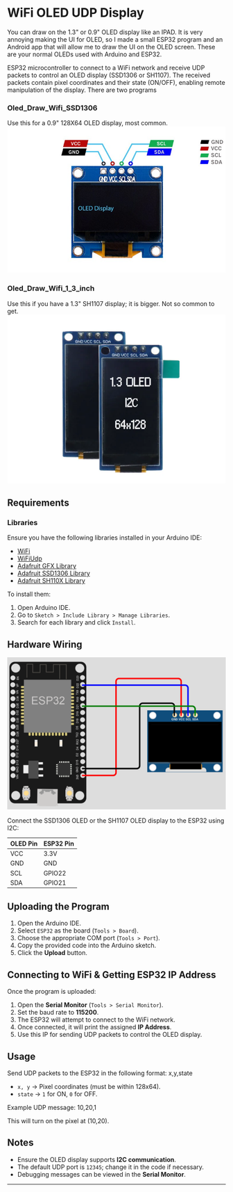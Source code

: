 
# WiFi OLED UDP Display

You can draw on the 1.3" or 0.9" OLED display like an IPAD. It is very annoying making the UI for OLED, so I made a small ESP32 program and an Android app that will allow me to draw the UI on the OLED screen. These are your normal OLEDs used with Arduino and ESP32.

ESP32 microcontroller to connect to a WiFi network and receive UDP packets to control an OLED display (SSD1306 or SH1107). The received packets contain pixel coordinates and their state (ON/OFF), enabling remote manipulation of the display. There are two programs

### Oled_Draw_Wifi_SSD1306
Use this for a 0.9" 128X64 OLED display, most common.
![0.9" SSD1306 OLED](https://github.com/BenchRobotics/Draw_on_OLED/blob/main/SSD1306-OLED-Display-Pinout.jpg)

### Oled_Draw_Wifi_1_3_inch
Use this if you have a 1.3" SH1107 display; it is bigger. Not so common to get.
![1.3" SH1107 OLED](https://github.com/BenchRobotics/Draw_on_OLED/blob/main/1-3_inch_SH1107.png)

## Requirements

### Libraries
Ensure you have the following libraries installed in your Arduino IDE:
- [WiFi](https://www.arduino.cc/en/Reference/WiFi)
- [WiFiUdp](https://www.arduino.cc/en/Reference/WiFiUDP)
- [Adafruit GFX Library](https://github.com/adafruit/Adafruit-GFX-Library)
- [Adafruit SSD1306 Library](https://github.com/adafruit/Adafruit_SSD1306)
- [Adafruit SH110X Library](https://github.com/adafruit/Adafruit_SH110X)

To install them:
1. Open Arduino IDE.
2. Go to `Sketch > Include Library > Manage Libraries`.
3. Search for each library and click `Install`.

## Hardware Wiring

![Circuit Diagram](https://github.com/BenchRobotics/Draw_on_OLED/raw/main/circuit%20diagram.png)


Connect the SSD1306 OLED or the SH1107 OLED display to the ESP32 using I2C:

| OLED Pin | ESP32 Pin |
|----------|----------|
| VCC      | 3.3V     |
| GND      | GND      |
| SCL      | GPIO22   |
| SDA      | GPIO21   |

## Uploading the Program

1. Open the Arduino IDE.
2. Select `ESP32` as the board (`Tools > Board`).
3. Choose the appropriate COM port (`Tools > Port`).
4. Copy the provided code into the Arduino sketch.
5. Click the **Upload** button.

## Connecting to WiFi & Getting ESP32 IP Address

Once the program is uploaded:

1. Open the **Serial Monitor** (`Tools > Serial Monitor`).
2. Set the baud rate to **115200**.
3. The ESP32 will attempt to connect to the WiFi network.
4. Once connected, it will print the assigned **IP Address**.
5. Use this IP for sending UDP packets to control the OLED display.

## Usage

Send UDP packets to the ESP32 in the following format: x,y,state

- `x, y` → Pixel coordinates (must be within 128x64).
- `state` → `1` for ON, `0` for OFF.

Example UDP message: 10,20,1

This will turn on the pixel at (10,20).

## Notes

- Ensure the OLED display supports **I2C communication**.
- The default UDP port is `12345`; change it in the code if necessary.
- Debugging messages can be viewed in the **Serial Monitor**.

---



